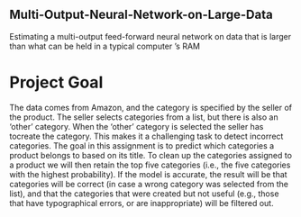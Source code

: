 ## Multi-Output-Neural-Network-on-Large-Data
Estimating a multi-output feed-forward neural network on data that is larger than what can be held in a typical computer ’s RAM


# Project Goal
The data comes from Amazon, and the category is specified by the seller of the product. The seller selects categories from a list, but there is also an ‘other’ category. When the ‘other’ category is selected the seller has tocreate the category. This makes it a challenging task to detect incorrect categories. The goal in this assignment is to predict which categories a product belongs to based on its title. To clean up the categories assigned to a product we will then retain the top five categories (i.e., the five categories with the highest probability). If the model is accurate, the result will be that categories will be correct (in case a wrong category was selected from the list), and that the categories that were created but not useful (e.g., those that have typographical errors, or are
inappropriate) will be filtered out.
